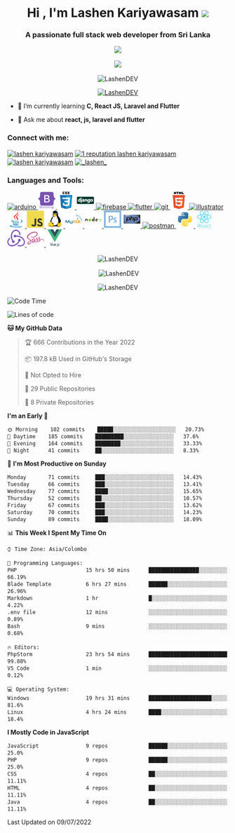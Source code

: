 <h1 align="center">Hi , I'm Lashen Kariyawasam <img src="https://media.giphy.com/media/hvRJCLFzcasrR4ia7z/giphy.gif" width="35"></h1>

<h3 align="center">A passionate full stack web developer from Sri Lanka</h3>
<p align="center">
  <a href="https://github.com/DenverCoder1/readme-typing-svg"><img src="https://readme-typing-svg.herokuapp.com?lines=Student;Full+Stack+Web+Developer;DS%20|%20AI%20|%20ML%20Enthusiast;Graphic%20Designer;Always%20learning%20new%20things&center=true&width=500&height=50"></a>
</p>
<p align="center"><img src = "https://media0.giphy.com/media/KDDpcKigbfFpnejZs6/giphy.gif?cid=ecf05e47oy6f4zjs8g1qoiystc56cu7r9tb8a1fe76e05oty&rid=giphy.gif" width = 100px></p>

<p align="center"> <img src="https://komarev.com/ghpvc/?username=LashenDEV&label=Profile%20views&color=0e75b6&style=flat" alt="LashenDEV" /> </p>


<p align="center"> <a href="https://github.com/ryo-ma/github-profile-trophy"><img src="https://github-profile-trophy.vercel.app/?username=LashenDEV&theme=onedark&no-frame=true&column=7" alt="LashenDEV" /></a> </p>

- 🌱 I’m currently learning **C, React JS, Laravel and Flutter**

- 💬 Ask me about **react, js, laravel and flutter**

<h3 align="left">Connect with me:</h3>
<p align="left">
<a href="https://linkedin.com/in/lashen-kariyawasam-8181aa203" target="blank"><img align="center" src="https://raw.githubusercontent.com/rahuldkjain/github-profile-readme-generator/master/src/images/icons/Social/linked-in-alt.svg" alt="lashen kariyawasam" height="30" width="40" /></a>
<a href="https://stackoverflow.com/users/14784958/lashen-kariyawasam" target="blank"><img align="center" src="https://raw.githubusercontent.com/rahuldkjain/github-profile-readme-generator/master/src/images/icons/Social/stack-overflow.svg" alt="1 reputation lashen kariyawasam" height="30" width="40" /></a>
<a href="https://facebook.com/lashen.kariyawasam.3" target="blank"><img align="center" src="https://raw.githubusercontent.com/rahuldkjain/github-profile-readme-generator/master/src/images/icons/Social/facebook.svg" alt="lashen kariyawasam" height="30" width="40" /></a>
<a href="https://instagram.com/_lashen_" target="blank"><img align="center" src="https://raw.githubusercontent.com/rahuldkjain/github-profile-readme-generator/master/src/images/icons/Social/instagram.svg" alt="_lashen_" height="30" width="40" /></a>
</p>

<h3 align="left">Languages and Tools:</h3>
<p align="left"> <a href="https://www.arduino.cc/" target="_blank"> <img src="https://cdn.worldvectorlogo.com/logos/arduino-1.svg" alt="arduino" width="40" height="40"/> </a> <a href="https://getbootstrap.com" target="_blank"> <img src="https://raw.githubusercontent.com/devicons/devicon/master/icons/bootstrap/bootstrap-plain-wordmark.svg" alt="bootstrap" width="40" height="40"/> </a> <a href="https://www.w3schools.com/css/" target="_blank"> <img src="https://raw.githubusercontent.com/devicons/devicon/master/icons/css3/css3-original-wordmark.svg" alt="css3" width="40" height="40"/> </a> <a href="https://www.djangoproject.com/" target="_blank"> <img src="https://raw.githubusercontent.com/devicons/devicon/master/icons/django/django-original.svg" alt="django" width="40" height="40"/> </a> <a href="https://firebase.google.com/" target="_blank"> <img src="https://www.vectorlogo.zone/logos/firebase/firebase-icon.svg" alt="firebase" width="40" height="40"/> </a> <a href="https://flutter.dev" target="_blank"> <img src="https://www.vectorlogo.zone/logos/flutterio/flutterio-icon.svg" alt="flutter" width="40" height="40"/> </a> <a href="https://git-scm.com/" target="_blank"> <img src="https://www.vectorlogo.zone/logos/git-scm/git-scm-icon.svg" alt="git" width="40" height="40"/> </a> <a href="https://www.w3.org/html/" target="_blank"> <img src="https://raw.githubusercontent.com/devicons/devicon/master/icons/html5/html5-original-wordmark.svg" alt="html5" width="40" height="40"/> </a> <a href="https://www.adobe.com/in/products/illustrator.html" target="_blank"> <img src="https://www.vectorlogo.zone/logos/adobe_illustrator/adobe_illustrator-icon.svg" alt="illustrator" width="40" height="40"/> </a> <a href="https://www.java.com" target="_blank"> <img src="https://raw.githubusercontent.com/devicons/devicon/master/icons/java/java-original.svg" alt="java" width="40" height="40"/> </a> <a href="https://developer.mozilla.org/en-US/docs/Web/JavaScript" target="_blank"> <img src="https://raw.githubusercontent.com/devicons/devicon/master/icons/javascript/javascript-original.svg" alt="javascript" width="40" height="40"/> </a> <a href="https://www.linux.org/" target="_blank"> <img src="https://raw.githubusercontent.com/devicons/devicon/master/icons/linux/linux-original.svg" alt="linux" width="40" height="40"/> </a> <a href="https://www.mysql.com/" target="_blank"> <img src="https://raw.githubusercontent.com/devicons/devicon/master/icons/mysql/mysql-original-wordmark.svg" alt="mysql" width="40" height="40"/> </a> <a href="https://nodejs.org" target="_blank"> <img src="https://raw.githubusercontent.com/devicons/devicon/master/icons/nodejs/nodejs-original-wordmark.svg" alt="nodejs" width="40" height="40"/> </a> <a href="https://www.photoshop.com/en" target="_blank"> <img src="https://raw.githubusercontent.com/devicons/devicon/master/icons/photoshop/photoshop-line.svg" alt="photoshop" width="40" height="40"/> </a> <a href="https://www.php.net" target="_blank"> <img src="https://raw.githubusercontent.com/devicons/devicon/master/icons/php/php-original.svg" alt="php" width="40" height="40"/> </a> <a href="https://postman.com" target="_blank"> <img src="https://www.vectorlogo.zone/logos/getpostman/getpostman-icon.svg" alt="postman" width="40" height="40"/> </a> <a href="https://www.python.org" target="_blank"> <img src="https://raw.githubusercontent.com/devicons/devicon/master/icons/python/python-original.svg" alt="python" width="40" height="40"/> </a> <a href="https://reactjs.org/" target="_blank"> <img src="https://raw.githubusercontent.com/devicons/devicon/master/icons/react/react-original-wordmark.svg" alt="react" width="40" height="40"/> </a> <a href="https://redux.js.org" target="_blank"> <img src="https://raw.githubusercontent.com/devicons/devicon/master/icons/redux/redux-original.svg" alt="redux" width="40" height="40"/> </a> <a href="https://sass-lang.com" target="_blank"> <img src="https://raw.githubusercontent.com/devicons/devicon/master/icons/sass/sass-original.svg" alt="sass" width="40" height="40"/> </a> <a href="https://vuejs.org/" target="_blank"> <img src="https://raw.githubusercontent.com/devicons/devicon/master/icons/vuejs/vuejs-original-wordmark.svg" alt="vuejs" width="40" height="40"/> </a> </p>


<p align="center"><img align="center" src="https://github-readme-stats.vercel.app/api/top-langs?username=LashenDEV&show_icons=true&locale=en&layout=compact&theme=tokyonight" alt="LashenDEV" /></p>

<p align="center">&nbsp;<img align="center" src="https://github-readme-stats.vercel.app/api?username=LashenDEV&show_icons=true&locale=en&theme=tokyonight" alt="LashenDEV" /></p>

<p align="center"><img align="center" src="https://github-readme-streak-stats.herokuapp.com/?user=LashenDEV&theme=tokyonight" alt="LashenDEV" /></p>

<!--START_SECTION:waka-->
![Code Time](http://img.shields.io/badge/Code%20Time-0%20secs-blue)

![Lines of code](https://img.shields.io/badge/From%20Hello%20World%20I%27ve%20Written-976%20Thousand%20lines%20of%20code-blue)

**🐱 My GitHub Data** 

> 🏆 666 Contributions in the Year 2022
 > 
> 📦 197.8 kB Used in GitHub's Storage 
 > 
> 🚫 Not Opted to Hire
 > 
> 📜 29 Public Repositories 
 > 
> 🔑 8 Private Repositories  
 > 
**I'm an Early 🐤** 

```text
🌞 Morning    102 commits    █████░░░░░░░░░░░░░░░░░░░░   20.73% 
🌆 Daytime    185 commits    █████████░░░░░░░░░░░░░░░░   37.6% 
🌃 Evening    164 commits    ████████░░░░░░░░░░░░░░░░░   33.33% 
🌙 Night      41 commits     ██░░░░░░░░░░░░░░░░░░░░░░░   8.33%

```
📅 **I'm Most Productive on Sunday** 

```text
Monday       71 commits     ███░░░░░░░░░░░░░░░░░░░░░░   14.43% 
Tuesday      66 commits     ███░░░░░░░░░░░░░░░░░░░░░░   13.41% 
Wednesday    77 commits     ████░░░░░░░░░░░░░░░░░░░░░   15.65% 
Thursday     52 commits     ██░░░░░░░░░░░░░░░░░░░░░░░   10.57% 
Friday       67 commits     ███░░░░░░░░░░░░░░░░░░░░░░   13.62% 
Saturday     70 commits     ███░░░░░░░░░░░░░░░░░░░░░░   14.23% 
Sunday       89 commits     ████░░░░░░░░░░░░░░░░░░░░░   18.09%

```


📊 **This Week I Spent My Time On** 

```text
⌚︎ Time Zone: Asia/Colombo

💬 Programming Languages: 
PHP                      15 hrs 50 mins      ████████████████░░░░░░░░░   66.19% 
Blade Template           6 hrs 27 mins       ██████░░░░░░░░░░░░░░░░░░░   26.96% 
Markdown                 1 hr                █░░░░░░░░░░░░░░░░░░░░░░░░   4.22% 
.env file                12 mins             ░░░░░░░░░░░░░░░░░░░░░░░░░   0.89% 
Bash                     9 mins              ░░░░░░░░░░░░░░░░░░░░░░░░░   0.68%

🔥 Editors: 
PhpStorm                 23 hrs 54 mins      █████████████████████████   99.88% 
VS Code                  1 min               ░░░░░░░░░░░░░░░░░░░░░░░░░   0.12%

💻 Operating System: 
Windows                  19 hrs 31 mins      ████████████████████░░░░░   81.6% 
Linux                    4 hrs 24 mins       ████░░░░░░░░░░░░░░░░░░░░░   18.4%

```

**I Mostly Code in JavaScript** 

```text
JavaScript               9 repos             ██████░░░░░░░░░░░░░░░░░░░   25.0% 
PHP                      9 repos             ██████░░░░░░░░░░░░░░░░░░░   25.0% 
CSS                      4 repos             ██░░░░░░░░░░░░░░░░░░░░░░░   11.11% 
HTML                     4 repos             ██░░░░░░░░░░░░░░░░░░░░░░░   11.11% 
Java                     4 repos             ██░░░░░░░░░░░░░░░░░░░░░░░   11.11%

```



 Last Updated on 09/07/2022
<!--END_SECTION:waka-->





